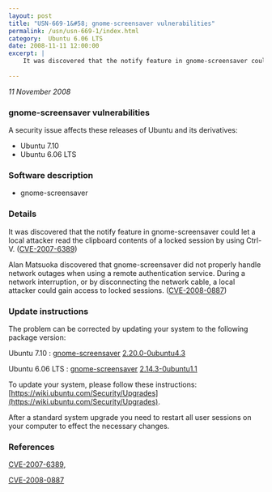 ```yaml
---
layout: post
title: "USN-669-1&#58; gnome-screensaver vulnerabilities"
permalink: /usn/usn-669-1/index.html
category:  Ubuntu 6.06 LTS
date: 2008-11-11 12:00:00
excerpt: |
    It was discovered that the notify feature in gnome-screensaver could let a local attacker read the clipboard contents of a locked session by using Ctrl-V. ([CVE-2007-6389](http://people.ubuntu.com/~ubuntu-security/cve/CVE-2007-6389))
    
--- 
```

 
 

*11 November 2008*

### gnome-screensaver vulnerabilities

A security issue affects these releases of Ubuntu and its derivatives:

* Ubuntu 7.10
* Ubuntu 6.06 LTS

### Software description

* gnome-screensaver 

### Details

It was discovered that the notify feature in gnome-screensaver could let a local attacker read the clipboard contents of a locked session by using Ctrl-V. ([CVE-2007-6389](http://people.ubuntu.com/~ubuntu-security/cve/CVE-2007-6389))

Alan Matsuoka discovered that gnome-screensaver did not properly handle network outages when using a remote authentication service. During a network interruption, or by disconnecting the network cable, a local attacker could gain access to locked sessions. ([CVE-2008-0887](http://people.ubuntu.com/~ubuntu-security/cve/CVE-2008-0887)) 

### Update instructions

The problem can be corrected by updating your system to the following package version:

Ubuntu 7.10
 : [gnome-screensaver](https://launchpad.net/ubuntu/+source/gnome-screensaver) <span> [2.20.0-0ubuntu4.3](https://launchpad.net/ubuntu/+source/gnome-screensaver/2.20.0-0ubuntu4.3) </span> 

Ubuntu 6.06 LTS
 : [gnome-screensaver](https://launchpad.net/ubuntu/+source/gnome-screensaver) <span> [2.14.3-0ubuntu1.1](https://launchpad.net/ubuntu/+source/gnome-screensaver/2.14.3-0ubuntu1.1) </span> 

To update your system, please follow these instructions: [https://wiki.ubuntu.com/Security/Upgrades](https://wiki.ubuntu.com/Security/Upgrades).

After a standard system upgrade you need to restart all user sessions on your computer to effect the necessary changes. 

### References

 
 [CVE-2007-6389](http://people.ubuntu.com/~ubuntu-security/cve/CVE-2007-6389), 

 [CVE-2008-0887](http://people.ubuntu.com/~ubuntu-security/cve/CVE-2008-0887)
 

